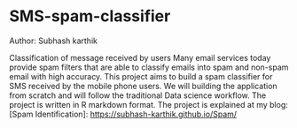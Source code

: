 # SMS-spam-classifier
Author: Subhash karthik

Classification of message received by users
Many email services today provide spam filters that are able to classify emails into spam and non-spam email with high accuracy. This project aims to build a spam classifier for SMS received by the mobile phone users.
We will building the application from scratch and will follow the traditional Data science workflow.
The project is written in R markdown format.
The project is explained at my blog: [Spam Identification]: https://subhash-karthik.github.io/Spam/
